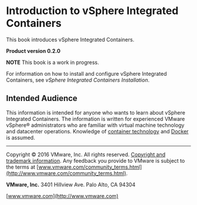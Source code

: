 # Introduction to vSphere Integrated Containers

This book introduces vSphere Integrated Containers.

**Product version 0.2.0**

**NOTE**  This book is a work in progress.

For information on how to install and configure vSphere Integrated Containers, see *vSphere Integrated Containers Installation*.


## Intended Audience

This information is intended for anyone who wants to learn about vSphere Integrated Containers. The information is written for experienced VMware vSphere&reg; administrators who are familiar with virtual machine technology and datacenter operations. Knowledge of [container technology](https://en.wikipedia.org/wiki/Operating-system-level_virtualization) and [Docker](https://docs.docker.com/) is assumed.

----------

Copyright &copy; 2016 VMware, Inc. All rights reserved. [Copyright and trademark information](http://pubs.vmware.com/copyright-trademark.html). Any feedback you provide to VMware is subject to the terms at [www.vmware.com/community_terms.html](http://www.vmware.com/community_terms.html).

**VMware, Inc.**
3401 Hillview Ave.
Palo Alto, CA 94304

[www.vmware.com](http://www.vmware.com)